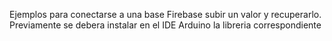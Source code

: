 Ejemplos para conectarse a una base Firebase 
subir un valor y recuperarlo.
Previamente se debera instalar en el IDE Arduino la 
libreria correspondiente
